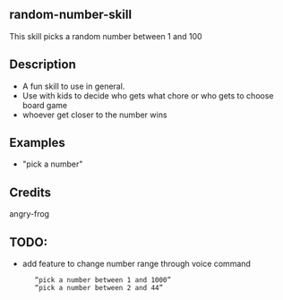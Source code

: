 ## random-number-skill
This skill picks a random number between 1 and 100

## Description 
* A fun skill to use in general.  
* Use with kids to decide who gets what chore or who gets to choose board game 
* whoever get closer to the number wins

## Examples 
* "pick a number"

## Credits 
angry-frog 

## TODO:

* add feature to change number range through voice command

         “pick a number between 1 and 1000”
         “pick a number between 2 and 44”
         


